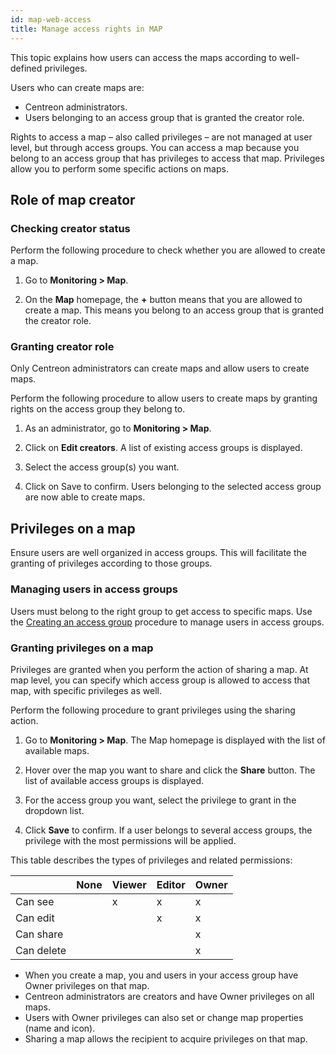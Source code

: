 ```yaml
---
id: map-web-access
title: Manage access rights in MAP
---
```


This topic explains how users can access the maps according to well-defined privileges.

Users who can create maps are:

- Centreon administrators.
- Users belonging to an access group that is granted the creator role.

Rights to access a map – also called privileges – are not managed at user level, but through access groups. You can access a map because you belong to an access group that has privileges to access that map. Privileges allow you to perform some specific actions on maps.

## Role of map creator
 
### Checking creator status

Perform the following procedure to check whether you are allowed to create a map.

1. Go to **Monitoring > Map**.

2. On the **Map** homepage, the **+** button means that you are allowed to create a map. This means you belong to an access group that is granted the creator role.

### Granting creator role
 
Only Centreon administrators can create maps and allow users to create maps.

Perform the following procedure to allow users to create maps by granting rights on the access group they belong to.

1. As an administrator, go to **Monitoring > Map**.

2. Click on **Edit creators**.
A list of existing access groups is displayed.

3. Select the access group(s) you want.

4. Click on Save to confirm.
Users belonging to the selected access group are now able to create maps.
 
## Privileges on a map

Ensure users are well organized in access groups. This will facilitate the granting of privileges according to those groups.

### Managing users in access groups
Users must belong to the right group to get access to specific maps. Use the [Creating an access group](../administration/access-control-lists.md#creating-an-access-group) procedure to manage users in access groups.

### Granting privileges on a map
Privileges are granted when you perform the action of sharing a map. At map level, you can specify which access group is allowed to access that map, with specific privileges as well.

Perform the following procedure to grant privileges using the sharing action.

1. Go to **Monitoring > Map**.
The Map homepage is displayed with the list of available maps.

2. Hover over the map you want to share and click the **Share** button.
The list of available access groups is displayed.

3. For the access group you want, select the privilege to grant in the dropdown list.

4. Click **Save** to confirm.
If a user belongs to several access groups, the privilege with the most permissions will be applied.

This table describes the types of privileges and related permissions:

|            | None | Viewer | Editor | Owner |
|------------|------|--------|--------|-------|
| Can see    |      |   x    |    x   |   x   | 
| Can edit   |      |        |    x   |   x   |
| Can share  |      |        |        |   x   |
| Can delete |      |        |        |   x   |

- When you create a map, you and users in your access group have Owner privileges on that map.
- Centreon administrators are creators and have Owner privileges on all maps.
- Users with Owner privileges can also set or change map properties (name and icon).
- Sharing a map allows the recipient to acquire privileges on that map.

